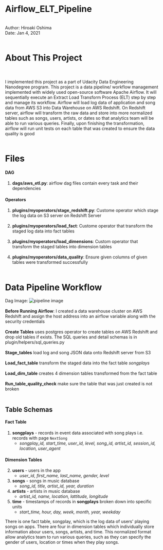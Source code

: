 # Airflow_ELT_Pipeline
 <br>Author: Hiroaki Oshima    
 Date: Jan 4, 2021<br><br>
# About This Project 

<br><br>I implemented this project as a part of Udacity Data Engineering Nanodegree program. This project is a data pipeline/ workflow management implemented with widely used open-source software Apache Airflow. It will sequentially execute an Extract Load Transform Process (ELT) step by step and manage its workflow. Airflow will load log data of application and song data from AWS S3 into Data Warehouse on AWS Redshift. On Redshift server, airflow will transform the raw data and store into more normalized tables such as songs, users, artists, or dates  so that analytics team will be able to run various queries. Finally, upon finishing the transformation, airflow will run unit tests on each table that was created to ensure the data quality is good<br><br>

# Files
####  DAG
 1. **dags/aws_etl.py**:  airflow dag files contain every task and their dependencies
 ####  Operators
 
 1. **plugins/myoperators/stage_redshift.py**: Custome operator which stage the log data on S3 server on Redshift Server <br><br>
 2. **plugins/myoperators/load_fact**: Custome operator that transform the staged log data into fact tables<br><br>
 3. **plugins/myoperators/load_dimensions**: Custom operator that transform the staged tables into dimension tables<br><br>
 4. **plugins/myoperators/data_quality**: Ensure given columns of given tables were transformed successfully <br><br>

# Data Pipeline Workflow
Dag Image:
![pipeline image](https://i.ibb.co/khRdXwz/Screen-Shot-2021-01-04-at-6-49-38-PM.png)<br><br>
**Before Running Airflow**: I created a data warehouse cluster on AWS Redshift and assign the host address into an airflow variable along with the security credentials <br> <br>
**Create Tables** uses postgres operator to create tables on AWS Redshift and drop old tables if exists. The SQL queries and detail schemas is in plugin/helpers/sql_queries.py <br><br>
**Stage_tables** load log and song JSON data onto Redshift server from S3 <br><br>
**Load_fact_table** transform the staged data into the fact table *songplays* <br><br>
**Load_dim_table** creates 4 dimension tables transformed from the fact table <br><br>
**Run_table_quality_check** make sure the table that was just created is not broken <br><br>


##  Table Schemas

#### Fact Table

1.  **songplays**  - records in event data associated with song plays i.e. records with page  `NextSong`
    -   _songplay_id, start_time, user_id, level, song_id, artist_id, session_id, location, user_agent_

#### Dimension Tables

2.  **users**  - users in the app
    -   _user_id, first_name, last_name, gender, level_
3.  **songs**  - songs in music database
    -   _song_id, title, artist_id, year, duration_
4.  **artists**  - artists in music database
    -   _artist_id, name, location, lattitude, longitude_
5.  **time**  - timestamps of records in  **songplays**  broken down into specific units
    -   _start_time, hour, day, week, month, year, weekday_

There is one fact table, songplay, which is the log data of users' playing songs on apps. There are four in dimension tables which individually store information abour users, songs, artists, and time. This normalized format allow analytics team to run various queries, such as they can specify the gender of users, location or times when they play songs.
